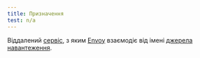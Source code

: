 ```yaml
---
title: Призначення
test: n/a
---
```


Віддалений [сервіс](/docs/reference/glossary/#service), з яким [Envoy](/docs/reference/glossary/#envoy) взаємодіє від імені [джерела](/docs/reference/glossary/#source) [навантеження](/docs/reference/glossary/#workload).
